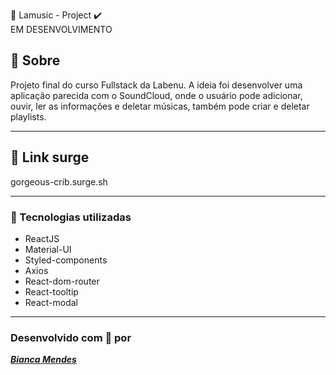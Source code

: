 🚀 Lamusic - Project ✔️ <br>  EM DESENVOLVIMENTO


## 📝️ Sobre
Projeto final do curso Fullstack da Labenu. A ideia foi desenvolver uma aplicação parecida com o SoundCloud, onde o usuário pode adicionar, ouvir, ler as informações e deletar
músicas, também pode criar e deletar playlists.

---

## 🚀️ Link surge
gorgeous-crib.surge.sh

---

### 🚀️ Tecnologias utilizadas

- ReactJS
- Material-UI
- Styled-components
- Axios
- React-dom-router
- React-tooltip
- React-modal

---

### Desenvolvido com 💙️ por

<a href="https://www.linkedin.com">***Bianca Mendes***</a>
<br/> 
